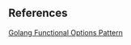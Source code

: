 ## References

[Golang Functional Options Pattern](https://golang.cafe/blog/golang-functional-options-pattern.html)
